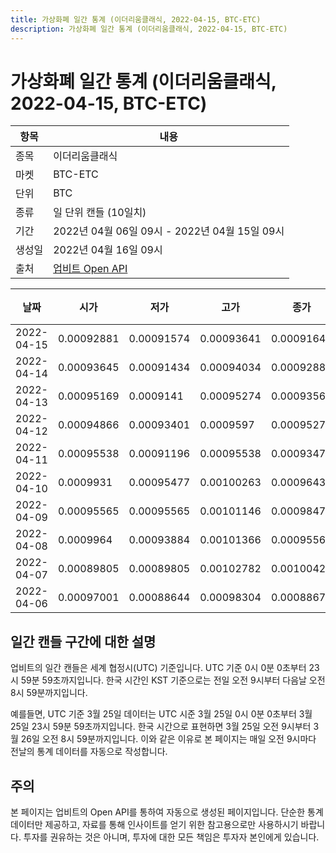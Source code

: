 ```yaml
---
title: 가상화폐 일간 통계 (이더리움클래식, 2022-04-15, BTC-ETC)
description: 가상화폐 일간 통계 (이더리움클래식, 2022-04-15, BTC-ETC)
---
```



가상화폐 일간 통계 (이더리움클래식, 2022-04-15, BTC-ETC)
===

|항목|내용|
|--|--|
|종목|이더리움클래식|
|마켓|BTC-ETC|
|단위|BTC|
|종류|일 단위 캔들 (10일치)|
|기간|2022년 04월 06일 09시 - 2022년 04월 15일 09시|
|생성일|2022년 04월 16일 09시|
|출처|[업비트 Open API](https://docs.upbit.com)|


|날짜|시가|저가|고가|종가|비고|
|--|--|--|--|--|--|
|2022-04-15|0.00092881|0.00091574|0.00093641|0.00091647|    |
|2022-04-14|0.00093645|0.00091434|0.00094034|0.00092881|    |
|2022-04-13|0.00095169|0.0009141|0.00095274|0.00093567|    |
|2022-04-12|0.00094866|0.00093401|0.0009597|0.00095273|    |
|2022-04-11|0.00095538|0.00091196|0.00095538|0.00093476|    |
|2022-04-10|0.0009931|0.00095477|0.00100263|0.00096432|    |
|2022-04-09|0.00095565|0.00095565|0.00101146|0.00098472|    |
|2022-04-08|0.0009964|0.00093884|0.00101366|0.00095565|    |
|2022-04-07|0.00089805|0.00089805|0.00102782|0.00100428|    |
|2022-04-06|0.00097001|0.00088644|0.00098304|0.00088678|    |


일간 캔들 구간에 대한 설명
---


업비트의 일간 캔들은 세계 협정시(UTC) 기준입니다. 
UTC 기준 0시 0분 0초부터 23시 59분 59초까지입니다. 
한국 시간인 KST 기준으로는 전일 오전 9시부터 다음날 오전 8시 59분까지입니다. 


예를들면, UTC 기준 3월 25일 데이터는 UTC 시준 3월 25일 0시 0분 0초부터 3월 25일 23시 59분 59초까지입니다. 
한국 시간으로 표현하면 3월 25일 오전 9시부터 3월 26일 오전 8시 59분까지입니다. 
이와 같은 이유로 본 페이지는 매일 오전 9시마다 전날의 통계 데이터를 자동으로 작성합니다. 


주의
---


본 페이지는 업비트의 Open API를 통하여 자동으로 생성된 페이지입니다. 
단순한 통계 데이터만 제공하고, 자료를 통해 인사이트를 얻기 위한 참고용으로만 사용하시기 바랍니다. 
투자를 권유하는 것은 아니며, 투자에 대한 모든 책임은 투자자 본인에게 있습니다. 

